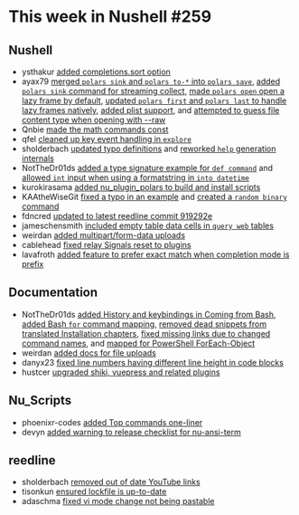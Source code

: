 # This week in Nushell #259

## Nushell

- ysthakur [added completions.sort option](https://github.com/nushell/nushell/pull/13311)
- ayax79 [merged `polars sink` and `polars to-*` into `polars save`](https://github.com/nushell/nushell/pull/13568), [added `polars sink` command for streaming collect](https://github.com/nushell/nushell/pull/13562), [made `polars open` open a lazy frame by default](https://github.com/nushell/nushell/pull/13556), [updated `polars first` and `polars last` to handle lazy frames natively](https://github.com/nushell/nushell/pull/13555), [added plist support](https://github.com/nushell/nushell/pull/13545), and [attempted to guess file content type when opening with --raw](https://github.com/nushell/nushell/pull/13521)
- Qnbie [made the math commands const](https://github.com/nushell/nushell/pull/13566)
- qfel [cleaned up key event handling in `explore`](https://github.com/nushell/nushell/pull/13574)
- sholderbach [updated typo definitions](https://github.com/nushell/nushell/pull/13563) and [reworked `help` generation internals](https://github.com/nushell/nushell/pull/13531)
- NotTheDr01ds [added a type signature example for `def command`](https://github.com/nushell/nushell/pull/13561) and [allowed `int` input when using a formatstring in `into datetime`](https://github.com/nushell/nushell/pull/13541)
- kurokirasama [added nu_plugin_polars to build and install scripts](https://github.com/nushell/nushell/pull/13550)
- KAAtheWiseGit [fixed a typo in an example](https://github.com/nushell/nushell/pull/13548) and [created a `random binary` command](https://github.com/nushell/nushell/pull/13542)
- fdncred [updated to latest reedline commit 919292e](https://github.com/nushell/nushell/pull/13540)
- jameschensmith [included empty table data cells in `query web` tables](https://github.com/nushell/nushell/pull/13538)
- weirdan [added multipart/form-data uploads](https://github.com/nushell/nushell/pull/13532)
- cablehead [fixed relay Signals reset to plugins](https://github.com/nushell/nushell/pull/13510)
- lavafroth [added feature to prefer exact match when completion mode is prefix](https://github.com/nushell/nushell/pull/13302)

## Documentation

- NotTheDr01ds [added History and keybindings in Coming from Bash](https://github.com/nushell/nushell.github.io/pull/1502), [added Bash `for` command mapping](https://github.com/nushell/nushell.github.io/pull/1500), [removed dead snippets from translated Installation chapters](https://github.com/nushell/nushell.github.io/pull/1499), [fixed missing links due to changed command names](https://github.com/nushell/nushell.github.io/pull/1498), and [mapped for PowerShell ForEach-Object](https://github.com/nushell/nushell.github.io/pull/1497)
- weirdan [added docs for file uploads](https://github.com/nushell/nushell.github.io/pull/1496)
- danyx23 [fixed line numbers having different line height in code blocks](https://github.com/nushell/nushell.github.io/pull/1495)
- hustcer [upgraded shiki, vuepress and related plugins](https://github.com/nushell/nushell.github.io/pull/1494)

## Nu_Scripts

- phoenixr-codes [added Top commands one-liner](https://github.com/nushell/nu_scripts/pull/926)
- devyn [added warning to release checklist for nu-ansi-term](https://github.com/nushell/nu_scripts/pull/912)

## reedline

- sholderbach [removed out of date YouTube links](https://github.com/nushell/reedline/pull/814)
- tisonkun [ensured lockfile is up-to-date](https://github.com/nushell/reedline/pull/812)
- adaschma [fixed vi mode change not being pastable](https://github.com/nushell/reedline/pull/807)
